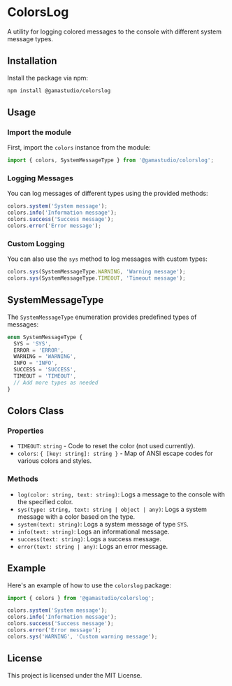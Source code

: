# ColorsLog

A utility for logging colored messages to the console with different system message types.

## Installation

Install the package via npm:

```bash
npm install @gamastudio/colorslog
```

## Usage

### Import the module

First, import the `colors` instance from the module:

```typescript
import { colors, SystemMessageType } from '@gamastudio/colorslog';
```

### Logging Messages

You can log messages of different types using the provided methods:

```typescript
colors.system('System message');
colors.info('Information message');
colors.success('Success message');
colors.error('Error message');
```

### Custom Logging

You can also use the `sys` method to log messages with custom types:

```typescript
colors.sys(SystemMessageType.WARNING, 'Warning message');
colors.sys(SystemMessageType.TIMEOUT, 'Timeout message');
```

## SystemMessageType

The `SystemMessageType` enumeration provides predefined types of messages:

```typescript
enum SystemMessageType {
  SYS = 'SYS',
  ERROR = 'ERROR',
  WARNING = 'WARNING',
  INFO = 'INFO',
  SUCCESS = 'SUCCESS',
  TIMEOUT = 'TIMEOUT',
  // Add more types as needed
}
```

## Colors Class

### Properties

- `TIMEOUT`: `string` - Code to reset the color (not used currently).
- `colors`: `{ [key: string]: string }` - Map of ANSI escape codes for various colors and styles.

### Methods

- `log(color: string, text: string)`: Logs a message to the console with the specified color.
- `sys(type: string, text: string | object | any)`: Logs a system message with a color based on the type.
- `system(text: string)`: Logs a system message of type `SYS`.
- `info(text: string)`: Logs an informational message.
- `success(text: string)`: Logs a success message.
- `error(text: string | any)`: Logs an error message.

## Example

Here's an example of how to use the `colorslog` package:

```typescript
import { colors } from '@gamastudio/colorslog';

colors.system('System message');
colors.info('Information message');
colors.success('Success message');
colors.error('Error message');
colors.sys('WARNING', 'Custom warning message');
```

## License

This project is licensed under the MIT License.

